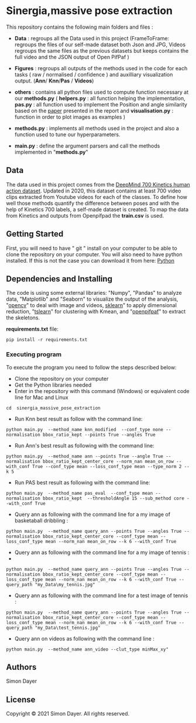 # Sinergia,massive pose extraction

This repository contains the following main folders and files :

* **Data** : regroups all the Data used in this project (FrameToFrame: regroups the files of our self-made dataset both Json and JPG, Videos regroups the same files as the previous datasets but keeps contains the full video and the JSON output of Open PifPaf )

* **Figures** : regroups all outputs of the methods used in the code for each tasks ( raw / normalised / confidence ) and auxilliary visualization output. (**Ann**/ **Knn**/**Pas** / **Videos**)

* **others** : contains all python files used to compute function necessary at our **methods.py** ( **helpers.py** : all function helping the implementation, **pas.py** : all function used to implement the Position and angle similarity based on the [paper](https://dl.acm.org/doi/10.1145/3410530.3414402) presented in the report and **visualisation.py** : function in order to plot images as examples )

* **methods.py** : implements all methods used in the project and also a function used to tune our hyperparameters. 

* **main.py** : define the argument parsers and call the methods implemented  in "**methods.py**"

## Data
The data used in this project comes from the [DeepMind 700 Kinetics human action dataset](https://arxiv.org/abs/2010.10864). Updated in 2020, this dataset contains at least 700 video clips extracted from Youtube videos for each of the classes. To define how well those methods quantify the difference between poses and with the help of Kinetics 700 labels, a self-made dataset is created. To map the data from Kinetics and outputs from Openpifpad the **train.csv** is used.

## Getting Started

First, you will need to have " git " install on your computer to be able to clone the repository on your computer. You will also need to have python installed. If this is not the case you can download it from here: [Python]( https://www.python.org/downloads/ )

## Dependencies and Installing

The code is using some external libraries: "Numpy", "Pandas" to analyze data, "Matplotlib" and "Seaborn" to visualize the output of the analysis, "[opencv](https://opencv.org/)" to deal with image and videos, [sklearn](https://scikit-learn.org/stable/modules/generated/sklearn.manifold.TSNE.html)" to apply dimensional reduction, "[tslearn](https://tslearn.readthedocs.io/en/stable/gen_modules/clustering/tslearn.clustering.TimeSeriesKMeans.html)" for clustering with Kmean,  and "[openpifpaf](https://openpifpaf.github.io/intro.html)" to extract the skeletons. 

 **requirements.txt** file:

```
pip install -r requirements.txt
```


### Executing program

To execute the program you need to follow the steps described below:
* Clone the repository on your computer
* Get the Python libraries needed
* Enter in the repository with this command (Windows) or equivalent code line for Mac and Linux
```
cd  sinergia_massive_pose_extraction
```
* Run Knn best result as follow with the command line:
```
python main.py  --method_name knn_modified  --conf_type none --normalisation bbox_ratio_kept --points True --angles True
```
* Run Ann's best result as following with the command line:
```
python main.py  --method_name ann --points True --angle True --normalisation bbox_ratio_kept_center_core --norm_nan mean_on_row --with_conf True --conf_type mean --loss_conf_type mean --type_norm 2 --k 5
```
* Run PAS best result as following with the command line:
```
python main.py  --method_name pas_eval  --conf_type mean --normalisation bbox_ratio_kept  --thresholdAngle 15 --sub_method core --with_conf True

```
* Query ann as following with the command line for a my image of basketaball dribbling :
```
python main.py  --method_name query_ann --points True --angles True --normalisation bbox_ratio_kept_center_core --conf_type mean --loss_conf_type mean --norm_nan mean_on_row --k 6 --with_conf True

```

* Query ann as following with the command line for a my image of tennis :
* 
```
python main.py  --method_name query_ann --points True --angles True --normalisation bbox_ratio_kept_center_core --conf_type mean --loss_conf_type mean --norm_nan mean_on_row --k 6 --with_conf True --query_path "my_Data\my_tennis.jpg"

```

* Query ann as following with the command line for a test image of tennis :
```
python main.py  --method_name query_ann --points True --angles True --normalisation bbox_ratio_kept_center_core --conf_type mean --loss_conf_type mean --norm_nan mean_on_row --k 6 --with_conf True --query_path "my_Data\test_tennis.jpg"

```

* Query ann on videos as following with the command line :
```
python main.py  --method_name ann_video --clut_type minMax_xy"

```



## Authors

Simon Dayer

## License
Copyright © 2021 Simon Dayer. All rights reserved.
